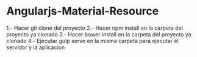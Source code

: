 # Angularjs-Material-Resource

1.- Hacer git clone del proyecto
2.- Hacer npm install en la carpeta del proyecto ya clonado
3.- Hacer bower install en la carpeta del proyecto ya clonado
4.- Ejecutar gulp serve en la misma carpeta para ejecutar el servidor y la aplicacion
